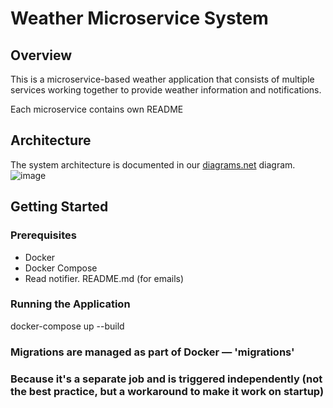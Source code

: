 # Weather Microservice System

## Overview
This is a microservice-based weather application that consists of multiple services working together to provide weather information and notifications.

Each microservice contains own README
## Architecture
The system architecture is documented in our [diagrams.net](https://app.diagrams.net/?src=about#G1RTMtS7c_OcROmCssMEXr2HzQwzmOCGZr#%7B%22pageId%22%3A%22UOtl7gYO2UXAUBC-fHZp%22%7D) diagram.
![image](https://github.com/user-attachments/assets/f85426ed-762a-4104-bd97-e1fa0dab78b5)


## Getting Started
### Prerequisites
- Docker
- Docker Compose
- Read notifier. README.md (for emails) 

### Running the Application
docker-compose up --build

### Migrations are managed as part of Docker — 'migrations'
###  Because it's a separate job and is triggered independently (not the best practice, but a workaround to make it work on startup)
